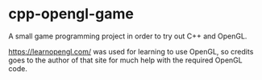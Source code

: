 # cpp-opengl-game
A small game programming project in order to try out C++ and OpenGL.

https://learnopengl.com/ was used for learning to use OpenGL, so credits goes to the author of that site for much help with the required OpenGL code.
